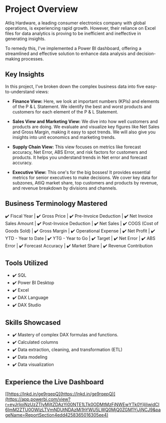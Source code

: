 # Project Overview

Atliq Hardware, a leading consumer electronics company with global operations, is experiencing rapid growth. However, their reliance on Excel files for data analytics is proving to be inefficient and ineffective in generating insights.

To remedy this, I've implemented a Power BI dashboard, offering a streamlined and effective solution to enhance data analysis and decision-making processes.

## Key Insights

In this project, I've broken down the complex business data into five easy-to-understand views:

- **Finance View:** Here, we look at important numbers (KPIs) and elements of the P & L Statement. We identify the best and worst products and customers for each element of the P & L Statement.

- **Sales View and Marketing View:** We dive into how well customers and products are doing. We evaluate and visualize key figures like Net Sales and Gross Margin, making it easy to spot trends. We will also give you insights into unit economics and marketing trends.

- **Supply Chain View:** This view focuses on metrics like forecast accuracy, Net Error, ABS Error, and risk factors for customers and products. It helps you understand trends in Net error and forecast accuracy.

- **Executive View:** This one's for the big bosses! It provides essential metrics for senior executives to make decisions. We cover key data for subzones, AtliQ market share, top customers and products by revenue, and revenue breakdown by divisions and channels.

## Business Terminology Mastered

✔️ Fiscal Year  |  ✔️ Gross Price  |  ✔️ Pre-Invoice Deduction  |  ✔️ Net Invoice Sales Amount  |  ✔️ Post-Invoice Deduction  |  ✔️ Net Sales  |  ✔️ COGS (Cost of Goods Sold)  |  ✔️ Gross Margin  |  ✔️ Operational Expense  |  ✔️ Net Profit  |  ✔️ YTD - Year to Date  |  ✔️ YTG - Year to Go  |  ✔️ Target  |  ✔️ Net Error  |  ✔️ ABS Error  |  ✔️ Forecast Accuracy  |  ✔️ Market Share  |  ✔️ Revenue Contribution

## Tools Utilized

- ✔️ SQL
- ✔️ Power BI Desktop
- ✔️ Excel
- ✔️ DAX Language
- ✔️ DAX Studio

## Skills Showcased

- ✔️ Mastery of complex DAX formulas and functions.
- ✔️ Calculated columns
- ✔️ Data extraction, cleaning, and transformation (ETL)
- ✔️ Data modeling
- ✔️ Data visualization

## Experience the Live Dashboard

[[https://lnkd.in/ge9rqepQ](https://lnkd.in/ge9rqepQ)](https://app.powerbi.com/view?r=eyJrIjoiNzUzZTIyMjItZDAzYi00NTE1LTk0ODMtMzFjNWEwYTk0YjljIiwidCI6ImM2ZTU0OWIzLTVmNDUtNDAzMi1hYWU5LWQ0MjQ0ZGM1YjJjNCJ9&pageName=ReportSection4edd4258365016305ee4)
